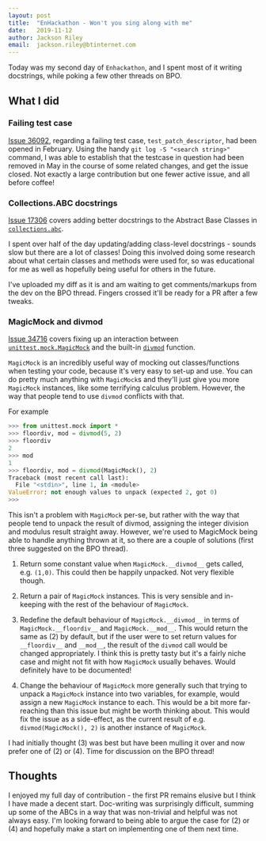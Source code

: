 ```yaml
---
layout: post
title:  "EnHackathon - Won't you sing along with me"
date:   2019-11-12
author: Jackson Riley
email:  jackson.riley@btinternet.com
---
```



Today was my second day of `Enhackathon`, and I spent most of it writing docstrings, while poking a few other threads on BPO.


## What I did

### Failing test case

[Issue 36092](https://bugs.python.org/issue36092), regarding a failing test case, `test_patch_descriptor`, had been opened in February. Using the handy `git log -S "<search string>"` command, I was able to establish that the testcase in question had been removed in May in the course of some related changes, and get the issue closed. Not exactly a large contribution but one fewer active issue, and all before coffee!

### Collections.ABC docstrings

[Issue 17306](https://bugs.python.org/issue17306) covers adding better docstrings to the Abstract Base Classes in [`collections.abc`](https://docs.python.org/3/library/collections.abc.html).

I spent over half of the day updating/adding class-level docstrings - sounds slow but there are a lot of classes! Doing this involved doing some research about what certain classes and methods were used for, so was educational for me as well as hopefully being useful for others in the future.

I've uploaded my diff as it is and am waiting to get comments/markups from the dev on the BPO thread. Fingers crossed it'll be ready for a PR after a few tweaks.

### MagicMock and divmod

[Issue 34716](https://bugs.python.org/issue34716) covers fixing up an interaction between [`unittest.mock.MagicMock`](https://docs.python.org/3/library/unittest.mock.html#unittest.mock.MagicMock) and the built-in [`divmod`](https://docs.python.org/3/library/functions.html#divmod) function.

`MagicMock` is an incredibly useful way of mocking out classes/functions when testing your code, because it's very easy to set-up and use. You can do pretty much anything with `MagicMock`s and they'll just give you more `MagicMock` instances, like some terrifying calculus problem. However, the way that people tend to use `divmod` conflicts with that.

For example
```python
>>> from unittest.mock import *
>>> floordiv, mod = divmod(5, 2)
>>> floordiv
2
>>> mod
1
>>> floordiv, mod = divmod(MagicMock(), 2)
Traceback (most recent call last):
  File "<stdin>", line 1, in <module>
ValueError: not enough values to unpack (expected 2, got 0)
>>>
```

This isn't a problem with `MagicMock` per-se, but rather with the way that people tend to unpack the result of divmod, assigning the integer division and modulus result straight away. However, we're used to MagicMock being able to handle anything thrown at it, so there are a couple of solutions (first three suggested on the BPO thread).

1. Return some constant value when `MagicMock.__divmod__` gets called, e.g. `(1,0)`. This could then be happily unpacked. Not very flexible though.

2. Return a pair of `MagicMock` instances. This is very sensible and in-keeping with the rest of the behaviour of `MagicMock`.

3. Redefine the default behaviour of `MagicMock.__divmod__` in terms of `MagicMock.__floordiv__` and `MagicMock.__mod__`. This would return the same as (2) by default, but if the user were to set return values for `__floordiv__` and `__mod__`, the result of the `divmod` call would be changed appropriately. I think this is pretty tasty but it's a fairly niche case and might not fit with how `MagicMock` usually behaves. Would definitely have to be documented!

4. Change the behaviour of `MagicMock` more generally such that trying to unpack a `MagicMock` instance into two variables, for example, would assign a new `MagicMock` instance to each. This would be a bit more far-reaching than this issue but might be worth thinking about. This would fix the issue as a side-effect, as the current result of e.g. ```divmod(MagicMock(), 2)``` is another instance of `MagicMock`.

I had initially thought (3) was best but have been mulling it over and now prefer one of (2) or (4). Time for discussion on the BPO thread!

## Thoughts
I enjoyed my full day of contribution - the first PR remains elusive but I think I have made a decent start. Doc-writing was surprisingly difficult, summing up some of the ABCs in a way that was non-trivial and helpful was not always easy. I'm looking forward to being able to argue the case for (2) or (4) and hopefully make a start on implementing one of them next time.
